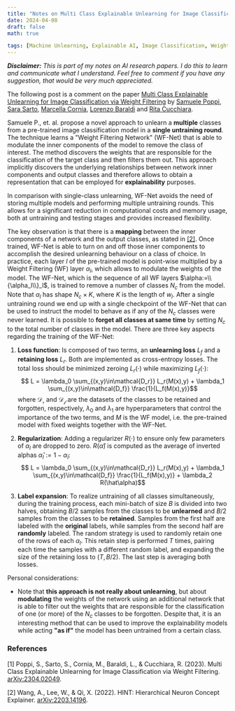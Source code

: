 ```yaml
---
title: "Notes on Multi Class Explainable Unlearning for Image Classification via Weight Filtering"
date: 2024-04-08
draft: false
math: true

tags: [Machine Unlearning, Explainable AI, Image Classification, Weight Filtering, Multi-Class, AI, Research, Paper]
---
```


***Disclaimer:*** *This is part of my notes on AI research papers. I do this to learn and communicate what I understand. Feel free to comment if you have any suggestion, that would be very much appreciated.*

The following post is a comment on the paper [Multi Class Explainable Unlearning for Image Classification via Weight Filtering](#1) by [Samuele Poppi](https://arxiv.org/search/cs?searchtype=author&query=Poppi,+S), [Sara Sarto](https://arxiv.org/search/cs?searchtype=author&query=Sarto,+S), [Marcella Cornia](https://arxiv.org/search/cs?searchtype=author&query=Cornia,+M), [Lorenzo Baraldi](https://arxiv.org/search/cs?searchtype=author&query=Baraldi,+L) and [Rita Cucchiara](https://arxiv.org/search/cs?searchtype=author&query=Cucchiara,+R).

Samuele P., et. al. propose a novel approach to unlearn a **multiple** classes from a pre-trained image classification model in a **single untraining round**. The technique learns a "Weight Filtering Network" (WF-Net) that is able to modulate the inner components of the model to remove the class of interest. The method discovers the weights that are responsible for the classification of the target class and then filters them out. This approach implicitly discovers the underlying relationships between network inner components and output classes and therefore allows to obtain a representation that can be employed for **explainability** purposes.

In comparison with single-class unlearning, WF-Net avoids the need of storing multiple models and performing multiple untraining rounds. This allows for a significant reduction in computational costs and memory usage, both at untraining and testing stages and provides increased flexibility.  

The key observation is that there is a **mapping** between the inner components of a network and the output classes, as stated in [[2]](#2). Once trained, WF-Net is able to turn on and off those inner components to accomplish the desired unlearning behaviour on a class of choice. In practice, each layer $l$ of the pre-trained model is point-wise multiplied by a Weight Filtering (WF) layer $\alpha_l$, which allows to modulate the weights of the model. The WF-Net, which is the sequence of all WF layers $\alpha:=\\{\alpha_l\\}_l$, is trained to remove a number of classes $N_c$ from the model. Note that $\alpha_l$ has shape $N_c \times K$, where $K$ is the length of $w_l$. After a single untraining round we end up with a single checkpoint of the WF-Net that can be used to instruct the model to behave as if any of the $N_c$ classes were never learned. It is possible to **forget all classes at same time** by setting $N_c$ to the total number of classes in the model. There are three key aspects regarding the training of the WF-Net:
 
1. **Loss function**: Is composed of two terms, an **unlearning loss** $L_f$ and a **retaining loss** $L_r$. Both are implemented as cross-entropy losses. The total loss should be minimized zeroing $L_r(\cdot)$ while maximizing $L_f(\cdot)$:
$$ L = \lambda_0 \sum_{(x,y)\in\mathcal{D_r}} L_r(M(x),y) + \lambda_1 \sum_{(x,y)\in\mathcal{D_f}} \frac{1}{L_f(M(x),y)}$$
where $\mathcal{D_r}$ and $\mathcal{D_f}$ are the datasets of the classes to be retained and forgotten, respectively, $\lambda_0$ and $\lambda_1$ are hyperparameters that control the importance of the two terms, and $M$ is the WF model, i.e. the pre-trained model with fixed weights together with the WF-Net. 

2. **Regularization**: Adding a regularizer $R(\cdot)$ to ensure only few parameters of $\alpha_l$ are dropped to zero. $R(\hat\alpha)$ is computed as the average of inverted alphas $\hat\alpha_l:=1-\alpha_l$:
$$ L = \lambda_0 \sum_{(x,y)\in\mathcal{D_r}} L_r(M(x),y) + \lambda_1 \sum_{(x,y)\in\mathcal{D_f}} \frac{1}{L_f(M(x),y)} + \lambda_2 R(\hat\alpha)$$

3. **Label expansion**: To realize untraining of all classes simultaneously, during the training process, each mini-batch of size $B$ is divided into two halves, obtaining $B/2$ samples from the classes to be **unlearned** and $B/2$ samples from the classes to be **retained**. Samples from the first half are labeled with the **original** labels, while samples from the second half are **randomly** labeled. The random strategy is used to randomly retain one of the rows of each $\alpha_l$. This retain step is performed $T$ times, pairing each time the samples with a different random label, and expanding the size of the retaining loss to $(T, B/2)$. The last step is averaging both losses.


Personal considerations:

- Note that **this approach is not really about unlearning**, but about **modulating** the weights of the network using an additional network that is able to filter out the weights that are responsible for the classification of one (or more) of the $N_c$ classes to be forgotten. Despite that, it is an interesting method that can be used to improve the explainability models while acting **"as if"** the model has been untrained from a certain class. 



### References
<a id="1">[1]</a> Poppi, S., Sarto, S., Cornia, M., Baraldi, L., & Cucchiara, R. (2023). Multi Class Explainable Unlearning for Image Classification via Weight Filtering. [arXiv:2304.02049](https://arxiv.org/abs/2304.02049).

<a id="2">[2]</a> Wang, A., Lee, W., & Qi, X. (2022). HINT: Hierarchical Neuron Concept Explainer. [arXiv:2203.14196](https://arxiv.org/abs/2203.14196).